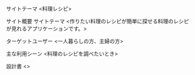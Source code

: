 サイトテーマ
  <料理レシピ>
  
サイト概要
サイトテーマ
  <作りたい料理のレシピが簡単に探せる料理のレシピが見れるアプリケーションです。>

ターゲットユーザー
  <一人暮らしの方、主婦の方>
  
主な利用シーン
  <料理のレシピを調べたいとき>
  
設計書
  <>
  
